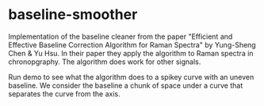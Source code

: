 # baseline-smoother
Implementation of the baseline cleaner from the paper "Efficient and Effective Baseline Correction Algorithm for Raman Spectra" by Yung-Sheng Chen & Yu Hsu. In their paper they apply the algorithm to Raman spectra in chronopgraphy. The algorithm does work for other signals. 

Run demo to see what the algorithm does to a spikey curve with an uneven baseline. We consider the baseline a chunk of space under a curve that separates the curve from the axis.
